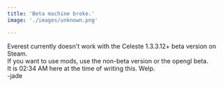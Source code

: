 ```yaml
---
title: 'Beta machine broke.'
image: './images/unknown.png'

---
```


Everest currently doesn't work with the Celeste 1.3.3.12+ beta version on Steam.  
If you want to use mods, use the non-beta version or the opengl beta.  
It is 02:34 AM here at the time of writing this. Welp.  
-jade
